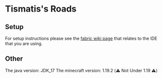 # Tismatis's Roads

## Setup

For setup instructions please see the [fabric wiki page](https://fabricmc.net/wiki/tutorial:setup) that relates to the IDE that you are using.

## Other

The java version: JDK_17
The minecraft version: 1.19.2 (⚠️ Not Under 1.19 ⚠️)
